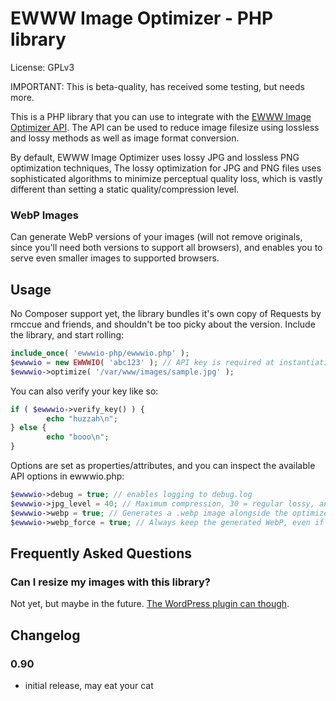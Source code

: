 # EWWW Image Optimizer - PHP library

License: GPLv3

IMPORTANT: This is beta-quality, has received some testing, but needs more.

This is a PHP library that you can use to integrate with the [EWWW Image Optimizer API](https://ewww.io/). The API can be used to reduce image filesize using lossless and lossy methods as well as image format conversion.

By default, EWWW Image Optimizer uses lossy JPG and lossless PNG optimization techniques, The lossy optimization for JPG and PNG files uses sophisticated algorithms to minimize perceptual quality loss, which is vastly different than setting a static quality/compression level.

### WebP Images

Can generate WebP versions of your images (will not remove originals, since you'll need both versions to support all browsers), and enables you to serve even smaller images to supported browsers.

## Usage
No Composer support yet, the library bundles it's own copy of Requests by rmccue and friends, and shouldn't be too picky about the version.
Include the library, and start rolling:
```php
include_once( 'ewwwio-php/ewwwio.php' );
$ewwwio = new EWWWIO( 'abc123' ); // API key is required at instantiation.
$ewwwio->optimize( '/var/www/images/sample.jpg' );
```

You can also verify your key like so:
```php
if ( $ewwwio->verify_key() ) {
        echo "huzzah\n";
} else {
        echo "booo\n";
}
```

Options are set as properties/attributes, and you can inspect the available API options in ewwwio.php:
```php
$ewwwio->debug = true; // enables logging to debug.log
$ewwwio->jpg_level = 40; // Maximum compression, 30 = regular lossy, and 20 = lossless
$ewwwio->webp = true; // Generates a .webp image alongside the optimized image if WebP is smaller.
$ewwwio->webp_force = true; // Always keep the generated WebP, even if it is a little bigger.
```

## Frequently Asked Questions

### Can I resize my images with this library?

Not yet, but maybe in the future. [The WordPress plugin can though](https://ewww.io).


## Changelog

### 0.90
* initial release, may eat your cat
